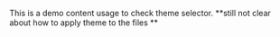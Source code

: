 This is a demo content usage to check theme selector.
**still not clear about how to apply theme to the files **
